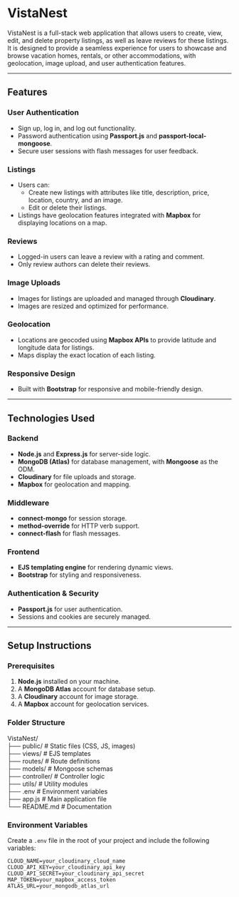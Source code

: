 # **VistaNest**  
VistaNest is a full-stack web application that allows users to create, view, edit, and delete property listings, as well as leave reviews for these listings. It is designed to provide a seamless experience for users to showcase and browse vacation homes, rentals, or other accommodations, with geolocation, image upload, and user authentication features.

---

## **Features**  

### **User Authentication**  
- Sign up, log in, and log out functionality.  
- Password authentication using **Passport.js** and **passport-local-mongoose**.  
- Secure user sessions with flash messages for user feedback.  

### **Listings**  
- Users can:  
  - Create new listings with attributes like title, description, price, location, country, and an image.  
  - Edit or delete their listings.  
- Listings have geolocation features integrated with **Mapbox** for displaying locations on a map.  

### **Reviews**  
- Logged-in users can leave a review with a rating and comment.  
- Only review authors can delete their reviews.  

### **Image Uploads**  
- Images for listings are uploaded and managed through **Cloudinary**.  
- Images are resized and optimized for performance.  

### **Geolocation**  
- Locations are geocoded using **Mapbox APIs** to provide latitude and longitude data for listings.  
- Maps display the exact location of each listing.  

### **Responsive Design**  
- Built with **Bootstrap** for responsive and mobile-friendly design.  

---

## **Technologies Used**  

### **Backend**  
- **Node.js** and **Express.js** for server-side logic.  
- **MongoDB (Atlas)** for database management, with **Mongoose** as the ODM.  
- **Cloudinary** for file uploads and storage.  
- **Mapbox** for geolocation and mapping.  

### **Middleware**  
- **connect-mongo** for session storage.  
- **method-override** for HTTP verb support.  
- **connect-flash** for flash messages.  

### **Frontend**  
- **EJS templating engine** for rendering dynamic views.  
- **Bootstrap** for styling and responsiveness.  

### **Authentication & Security**  
- **Passport.js** for user authentication.  
- Sessions and cookies are securely managed.  

---

## **Setup Instructions**  

### **Prerequisites**  
1. **Node.js** installed on your machine.  
2. A **MongoDB Atlas** account for database setup.  
3. A **Cloudinary** account for image storage.  
4. A **Mapbox** account for geolocation services.
   

### **Folder Structure**  
VistaNest/  
├── public/                # Static files (CSS, JS, images)  
├── views/                 # EJS templates  
├── routes/                # Route definitions  
├── models/                # Mongoose schemas  
├── controller/            # Controller logic  
├── utils/                 # Utility modules  
├── .env                   # Environment variables  
├── app.js                 # Main application file  
└── README.md              # Documentation  


### **Environment Variables**  
Create a `.env` file in the root of your project and include the following variables:  

```env
CLOUD_NAME=your_cloudinary_cloud_name  
CLOUD_API_KEY=your_cloudinary_api_key  
CLOUD_API_SECRET=your_cloudinary_api_secret  
MAP_TOKEN=your_mapbox_access_token  
ATLAS_URL=your_mongodb_atlas_url
